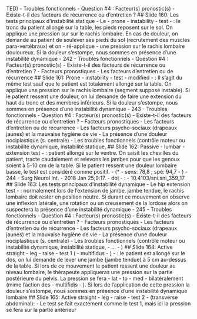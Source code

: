 TED) - Troubles fonctionnels - Question #4 : Facteur(s) pronostic(s) - Existe-t-il des facteurs de récurrence ou d’entretien ? ## Slide 160: Les tests principaux d’instabilité statique - Le - prone - instability - test - : le tronc du patient allongé sur la table, les pieds reposent sur le sol. On applique une pression sur sur le rachis lombaire. En cas de douleur, on demande au patient de soulever ses pieds du sol (recrutement des muscles para-vertébraux) et on - ré-applique - une pression sur le rachis lombaire douloureux. Si la douleur s’estompe, nous sommes en présence d’une instabilité dynamique - 242 - Troubles fonctionnels - Question #4 : Facteur(s) pronostic(s) - Existe-t-il des facteurs de récurrence ou d’entretien ? - Facteurs pronostiques - Les facteurs d’entretien ou de récurrence ## Slide 161: Prone - instability - test - modified - : Il s’agit du même test sauf que le patient est totalement allongé sur la table. On applique une pression sur le rachis lombaire (segment supposé instable). Si le patient ressent une douleur, on lui demande de faire une extension du haut du tronc et des membres inférieurs. Si la douleur s’estompe, nous sommes en présence d’une instabilité dynamique - 243 - Troubles fonctionnels - Question #4 : Facteur(s) pronostic(s) - Existe-t-il des facteurs de récurrence ou d’entretien ? - Facteurs pronostiques - Les facteurs d’entretien ou de récurrence - Les facteurs psycho-sociaux (drapeaux jaunes) et la mauvaise hygiène de vie - La présence d’une douleur nociplastique (s. centrale) - Les troubles fonctionnels (contrôle moteur ou instabilité dynamique, instabilité statique, ## Slide 162: Passive - lumbar - extension test - : patient allongé sur le ventre. On saisit les chevilles du patient, tracte caudalement et relevons les jambes pour que les genoux soient à 5-10 cm de la table. Si le patient ressent une douleur lombaire basse, le test est considéré comme positif. - (* - sens: 78,8 ; spé: 94,7 - ) - 244 - Surg Neurol Int. - 2018 Jan 25;9:17. - doi - : - 10.4103/sni.sni_359_17 ## Slide 163: Les tests principaux d’instabilité dynamique - Le hip extension test - : normalement lors de l’extension de jambe, jambe tendue, le rachis lombaire doit rester en position neutre. Si durant ce mouvement on observe une inflexion latérale, une rotation ou un creusement de la lordose alors on suspectera la présence d’une instabilité dynamique - 245 - Troubles fonctionnels - Question #4 : Facteur(s) pronostic(s) - Existe-t-il des facteurs de récurrence ou d’entretien ? - Facteurs pronostiques - Les facteurs d’entretien ou de récurrence - Les facteurs psycho-sociaux (drapeaux jaunes) et la mauvaise hygiène de vie - La présence d’une douleur nociplastique (s. centrale) - Les troubles fonctionnels (contrôle moteur ou instabilité dynamique, instabilité statique, - … - ) ## Slide 164: Active straight - leg - raise - test 1 ( - multifidus - ) - : le patient est allongé sur le dos, on lui demande de lever une jambe (jambe tendue) à 5 cm au-dessus de la table. Si lors de ce mouvement le patient ressent une douleur au niveau lombaire, le thérapeute appliqueras une pression sur la partie postérieure du pelvis. La pression se fera - lat - to - med - bilatéralement (mime l’action des - multifidis - ). Si lors de l’application de cette pression la douleur s’estompe, nous sommes en présence d’une instabilité dynamique lombaire ## Slide 165: Active straight - leg - raise - test 2 - (transverse abdominal): - Le test se fait exactement comme le test 1, mais ici la pression se fera sur la partie antérieur